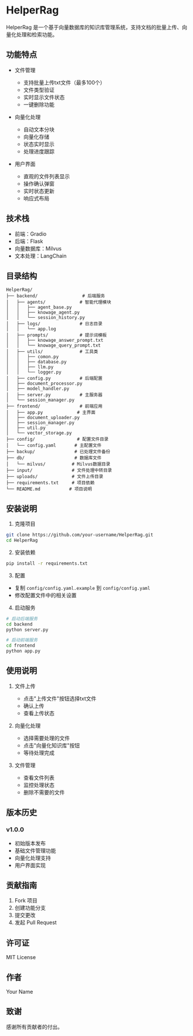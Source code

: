 # HelperRag

HelperRag 是一个基于向量数据库的知识库管理系统，支持文档的批量上传、向量化处理和检索功能。

## 功能特点

- 文件管理
  - 支持批量上传txt文件（最多100个）
  - 文件类型验证
  - 实时显示文件状态
  - 一键删除功能

- 向量化处理
  - 自动文本分块
  - 向量化存储
  - 状态实时显示
  - 处理进度跟踪

- 用户界面
  - 直观的文件列表显示
  - 操作确认弹窗
  - 实时状态更新
  - 响应式布局

## 技术栈

- 前端：Gradio
- 后端：Flask
- 向量数据库：Milvus
- 文本处理：LangChain

## 目录结构

```
HelperRag/
├── backend/                 # 后端服务
│   ├── agents/             # 智能代理模块
│   │   ├── agent_base.py
│   │   ├── knowage_agent.py
│   │   └── session_history.py
│   ├── logs/               # 日志目录
│   │   └── app.log
│   ├── prompts/            # 提示词模板
│   │   ├── knowage_answer_prompt.txt
│   │   └── knowage_query_prompt.txt
│   ├── utils/              # 工具类
│   │   ├── comon.py
│   │   ├── database.py
│   │   ├── llm.py
│   │   └── logger.py
│   ├── config.py           # 后端配置
│   ├── document_processor.py
│   ├── model_handler.py
│   ├── server.py           # 主服务器
│   └── session_manager.py
├── frontend/               # 前端应用
│   ├── app.py             # 主界面
│   ├── document_uploader.py
│   ├── session_manager.py
│   ├── util.py
│   └── vector_storage.py
├── config/                # 配置文件目录
│   └── config.yaml       # 主配置文件
├── backup/               # 已处理文件备份
├── db/                   # 数据库文件
│   └── milvus/          # Milvus数据目录
├── input/               # 文件处理中转目录
├── uploads/             # 文件上传目录
├── requirements.txt     # 项目依赖
└── README.md           # 项目说明
```

## 安装说明

1. 克隆项目
```bash
git clone https://github.com/your-username/HelperRag.git
cd HelperRag
```

2. 安装依赖
```bash
pip install -r requirements.txt
```

3. 配置
- 复制 `config/config.yaml.example` 到 `config/config.yaml`
- 修改配置文件中的相关设置

4. 启动服务
```bash
# 启动后端服务
cd backend
python server.py

# 启动前端服务
cd frontend
python app.py
```

## 使用说明

1. 文件上传
   - 点击"上传文件"按钮选择txt文件
   - 确认上传
   - 查看上传状态

2. 向量化处理
   - 选择需要处理的文件
   - 点击"向量化知识库"按钮
   - 等待处理完成

3. 文件管理
   - 查看文件列表
   - 监控处理状态
   - 删除不需要的文件

## 版本历史

### v1.0.0
- 初始版本发布
- 基础文件管理功能
- 向量化处理支持
- 用户界面实现

## 贡献指南

1. Fork 项目
2. 创建功能分支
3. 提交更改
4. 发起 Pull Request

## 许可证

MIT License

## 作者

Your Name

## 致谢

感谢所有贡献者的付出。
